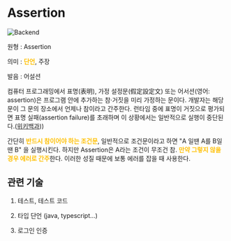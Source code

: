 <d-title>

# Assertion

</d-title>

<d-label>

<d-inner>

![Backend](../2TAT1C/Label_Backend.png)

</d-inner>

</d-label>

<d-origin>

원형 : Assertion

</d-origin>

<d-mean>

의미 : <span style="color:#FFBF00; font-weight:bold;">단언</span>, 주장

</d-mean>

<d-pronunciation>

발음 : 어설션

<d-pronunciation>

<d-content>

컴퓨터 프로그래밍에서 표명(表明), 가정 설정문(假定設定文) 또는 어서션(영어: assertion)은 프로그램 안에 추가하는 참·거짓을 미리 가정하는 문이다. 개발자는 해당 문이 그 문의 장소에서 언제나 참이라고 간주한다. 런타임 중에 표명이 거짓으로 평가되면 표명 실패(assertion failure)를 초래하며 이 상황에서는 일반적으로 실행이 중단된다.([위키백과](https://ko.wikipedia.org/wiki/%ED%91%9C%EB%AA%85)))

간단히 <span style="color:#FFBF00; font-weight:bold;">반드시 참이어야 하는 조건문</span>, 일반적으로 조건문이라고 하면 "A 일땐 A를 B일땐 B" 을 실행시킨다. 하지만 Assertion은 A라는 조건이 무조건 참. <span style="color:#FFBF00; font-weight:bold;">만약 그렇지 않을 경우 에러로 간주</span>한다. 이러한 성질 때문에 보통 에러를 잡을 때 사용한다.

</d-content>

<d-relation>

## 관련 기술

<d-inner>

1. 테스트, 테스트 코드

</d-inner>

<d-inner>

2. 타입 단언 (java, typescript...)

</d-inner>

<d-inner>

3. 로그인 인증

</d-inner>

<d-relation>
